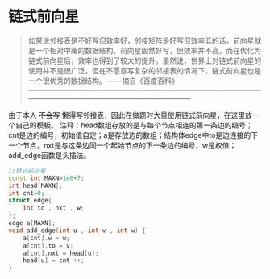 # 链式前向星

> 如果说邻接表是不好写但效率好，邻接矩阵是好写但效率低的话，前向星就是一个相对中庸的数据结构。前向星固然好写，但效率并不高。而在优化为链式前向星后，效率也得到了较大的提升。虽然说，世界上对链式前向星的使用并不是很广泛，但在不愿意写复杂的邻接表的情况下，链式前向星也是一个很优秀的数据结构。                                                                                                                                                                  ——摘自《百度百科》
————————————————————————————————————————————————————————

由于本人 ~~不会写~~ 懒得写邻接表，因此在做题时大量使用链式前向星，在这里放一个自己的模板。
注释：head数组存放的是与每个节点相连的第一条边的编号；cnt是边的编号，初始值自定；a是存放边的数组；结构体edge中to是边连接的下一个节点，nxt是与这条边同一个起始节点的下一条边的编号，w是权值；add_edge函数是头插法。
```cpp
//链式前向星
const int MAXN=1e6+7;
int head[MAXN];
int cnt=0;
struct edge{
	int to , nxt , w;
};
edge a[MAXN];
void add_edge(int u , int v , int w) {
	a[cnt].w = w;
	a[cnt].to = v;
	a[cnt].nxt = head[u];
	head[u] = cnt ++;
}
```